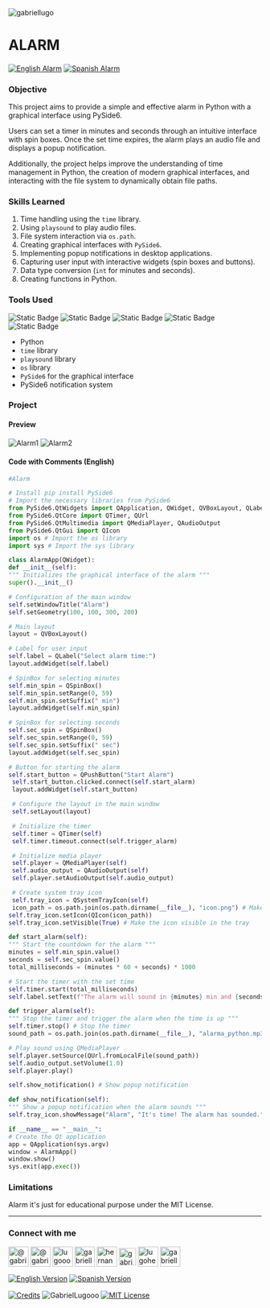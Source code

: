 <img align="center" src="https://media.licdn.com/dms/image/v2/D4D16AQGUNxQ7NSC05A/profile-displaybackgroundimage-shrink_350_1400/profile-displaybackgroundimage-shrink_350_1400/0/1738695150340?e=1744243200&v=beta&t=oXX-ixT9bR3dJcYCLv4KBs5wjKFoeP0524kFGHQMYmQ" alt="gabriellugo" />

# ALARM

<a href="https://github.com/GabrielLugooo/Alarm" target="_blank" rel="noreferrer noopener"> <img align="center" src="https://img.shields.io/badge/English%20Alarm-000000" alt="English Alarm" /></a>
<a href="https://github.com/GabrielLugooo/Alarm/blob/main/README%20Spanish.md" target="_blank" rel="noreferrer noopener"> <img align="center" src="https://img.shields.io/badge/Spanish%20Alarm-green" alt="Spanish Alarm" /></a>

### Objective

This project aims to provide a simple and effective alarm in Python with a graphical interface using PySide6.

Users can set a timer in minutes and seconds through an intuitive interface with spin boxes. Once the set time expires, the alarm plays an audio file and displays a popup notification.

Additionally, the project helps improve the understanding of time management in Python, the creation of modern graphical interfaces, and interacting with the file system to dynamically obtain file paths.

### Skills Learned

1. Time handling using the `time` library.
2. Using `playsound` to play audio files.
3. File system interaction via `os.path`.
4. Creating graphical interfaces with `PySide6`.
5. Implementing popup notifications in desktop applications.
6. Capturing user input with interactive widgets (spin boxes and buttons).
7. Data type conversion (`int` for minutes and seconds).
8. Creating functions in Python.

### Tools Used

![Static Badge](https://img.shields.io/badge/Python-000000?logo=python&logoSize=auto)
![Static Badge](https://img.shields.io/badge/PySide6-000000?logo=pyside6&logoSize=auto)
![Static Badge](https://img.shields.io/badge/time-000000?logo=time&logoSize=auto)
![Static Badge](https://img.shields.io/badge/playsound-000000?logo=playsound&logoSize=auto)
![Static Badge](https://img.shields.io/badge/os-000000?logo=os&logoSize=auto)

- Python
- `time` library
- `playsound` library
- `os` library
- `PySide6` for the graphical interface
- PySide6 notification system

### Project

#### Preview

<img align="center" src="https://i.imgur.com/o080jKM.jpeg" alt="Alarm1" />
<img align="center" src="https://i.imgur.com/Ws12WOW.jpeg" alt="Alarm2" />

#### Code with Comments (English)

```python
#Alarm

# Install pip install PySide6
# Import the necessary libraries from PySide6
from PySide6.QtWidgets import QApplication, QWidget, QVBoxLayout, QLabel, QSpinBox, QPushButton, QSystemTrayIcon
from PySide6.QtCore import QTimer, QUrl
from PySide6.QtMultimedia import QMediaPlayer, QAudioOutput
from PySide6.QtGui import QIcon
import os # Import the os library
import sys # Import the sys library

class AlarmApp(QWidget):
def __init__(self):
""" Initializes the graphical interface of the alarm """
super().__init__()

# Configuration of the main window
self.setWindowTitle("Alarm")
self.setGeometry(100, 100, 300, 200)

# Main layout
layout = QVBoxLayout()

# Label for user input
self.label = QLabel("Select alarm time:")
layout.addWidget(self.label)

# SpinBox for selecting minutes
self.min_spin = QSpinBox()
self.min_spin.setRange(0, 59)
self.min_spin.setSuffix(" min")
layout.addWidget(self.min_spin)

# SpinBox for selecting seconds
self.sec_spin = QSpinBox()
self.sec_spin.setRange(0, 59)
self.sec_spin.setSuffix(" sec")
layout.addWidget(self.sec_spin)

# Button for starting the alarm
self.start_button = QPushButton("Start Alarm")
 self.start_button.clicked.connect(self.start_alarm)
 layout.addWidget(self.start_button)

 # Configure the layout in the main window
 self.setLayout(layout)

 # Initialize the timer
 self.timer = QTimer(self)
 self.timer.timeout.connect(self.trigger_alarm)

 # Initialize media player
 self.player = QMediaPlayer(self)
 self.audio_output = QAudioOutput(self)
 self.player.setAudioOutput(self.audio_output)

 # Create system tray icon
 self.tray_icon = QSystemTrayIcon(self)
 icon_path = os.path.join(os.path.dirname(__file__), "icon.png") # Make sure "icon.png" exists
self.tray_icon.setIcon(QIcon(icon_path))
self.tray_icon.setVisible(True) # Make the icon visible in the tray

def start_alarm(self):
""" Start the countdown for the alarm """
minutes = self.min_spin.value()
seconds = self.sec_spin.value()
total_milliseconds = (minutes * 60 + seconds) * 1000

# Start the timer with the set time
self.timer.start(total_milliseconds)
self.label.setText(f"The alarm will sound in {minutes} min and {seconds} sec.")

def trigger_alarm(self):
""" Stop the timer and trigger the alarm when the time is up """
self.timer.stop() # Stop the timer
sound_path = os.path.join(os.path.dirname(__file__), "alarma_python.mp3")

# Play sound using QMediaPlayer
self.player.setSource(QUrl.fromLocalFile(sound_path))
self.audio_output.setVolume(1.0)
self.player.play()

self.show_notification() # Show popup notification

def show_notification(self):
""" Show a popup notification when the alarm sounds """
self.tray_icon.showMessage("Alarm", "It's time! The alarm has sounded.", QSystemTrayIcon.Information, 3000)

if __name__ == "__main__":
# Create the Qt application
app = QApplication(sys.argv)
window = AlarmApp()
window.show()
sys.exit(app.exec())
```

### Limitations

Alarm it's just for educational purpose under the MIT License.

---

<h3 align="left">Connect with me</h3>

<p align="left">
<a href="https://www.youtube.com/@gabriellugooo" target="_blank" rel="noreferrer noopener"> <img align="center" src="https://img.icons8.com/?size=50&id=55200&format=png" alt="@gabriellugooo" height="40" width="40" /></a>
<a href="http://www.tiktok.com/@gabriellugooo" target="_blank" rel="noreferrer noopener"> <img align="center" src="https://img.icons8.com/?size=50&id=118638&format=png" alt="@gabriellugooo" height="40" width="40" /></a>
<a href="https://instagram.com/lugooogabriel" target="_blank" rel="noreferrer noopener"> <img align="center" src="https://img.icons8.com/?size=50&id=32309&format=png" alt="lugooogabriel" height="40" width="40" /></a>
<a href="https://twitter.com/gabriellugo__" target="_blank" rel="noreferrer noopener"> <img align="center" src="https://img.icons8.com/?size=50&id=phOKFKYpe00C&format=png" alt="gabriellugo__" height="40" width="40" /></a>
<a href="https://www.linkedin.com/in/hernando-gabriel-lugo" target="_blank" rel="noreferrer noopener"> <img align="center" src="https://img.icons8.com/?size=50&id=8808&format=png" alt="hernando-gabriel-lugo" height="40" width="40" /></a>
<a href="https://github.com/GabrielLugooo" target="_blank" rel="noreferrer noopener"> <img align="center" src="https://img.icons8.com/?size=80&id=AngkmzgE6d3E&format=png" alt="gabriellugooo" height="34" width="34" /></a>
<a href="mailto:lugohernandogabriel@gmail.com"> <img align="center" src="https://img.icons8.com/?size=50&id=38036&format=png" alt="lugohernandogabriel@gmail.com" height="40" width="40" /></a>
<a href="https://linktr.ee/gabriellugooo" target="_blank" rel="noreferrer noopener"> <img align="center" src="https://simpleicons.org/icons/linktree.svg" alt="gabriellugooo" height="40" width="40" /></a>
</p>

<p align="left">
<a href="https://github.com/GabrielLugooo/GabrielLugooo/blob/main/README.md" target="_blank" rel="noreferrer noopener"> <img align="center" src="https://img.shields.io/badge/English%20Version-000000" alt="English Version" /></a>
<a href="https://github.com/GabrielLugooo/GabrielLugooo/blob/main/Readme%20Spanish.md" target="_blank" rel="noreferrer noopener"> <img align="center" src="https://img.shields.io/badge/Spanish%20Version-Green" alt="Spanish Version" /></a>
</p>

<a href="https://linktr.ee/gabriellugooo" target="_blank" rel="noreferrer noopener"> <img align="center" src="https://img.shields.io/badge/Credits-Gabriel%20Lugo-green" alt="Credits" /></a>
<img align="center" src="https://komarev.com/ghpvc/?username=GabrielLugoo&label=Profile%20views&color=green&base=2000" alt="GabrielLugooo" />
<a href="" target="_blank" rel="noreferrer noopener"> <img align="center" src="https://img.shields.io/badge/License-MIT-green" alt="MIT License" /></a>
